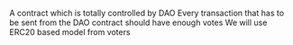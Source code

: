 A contract which is totally controlled by DAO
Every transaction that has to be sent from the DAO contract should have enough votes
We will use ERC20 based model from voters
